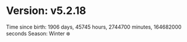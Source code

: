 # Version: v5.2.18
Time since birth: 1906 days, 45745 hours, 2744700 minutes, 164682000 seconds
Season: Winter ❄️
